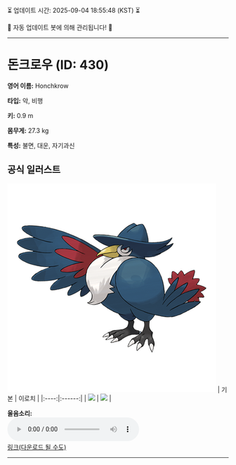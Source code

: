 
⏳ 업데이트 시간: 2025-09-04 18:55:48 (KST) ⏳

🤖 자동 업데이트 봇에 의해 관리됩니다! 🤖

---

# 돈크로우 (ID: 430)
**영어 이름:** Honchkrow

**타입:** 악, 비행

**키:** 0.9 m

**몸무게:** 27.3 kg

**특성:** 불면, 대운, 자기과신

## 공식 일러스트
![](https://raw.githubusercontent.com/PokeAPI/sprites/master/sprites/pokemon/other/official-artwork/430.png)
| 기본 | 이로치 |
|:----:|:------:|
| <img src="http://play.pokemonshowdown.com/sprites/ani/honchkrow.gif" width="200"> | <img src="http://play.pokemonshowdown.com/sprites/ani-shiny/honchkrow.gif" width="200"> |

**울음소리:**<br><audio controls src="https://raw.githubusercontent.com/PokeAPI/cries/main/cries/pokemon/latest/430.ogg"></audio><br> [링크(다운로드 될 수도)](https://raw.githubusercontent.com/PokeAPI/cries/main/cries/pokemon/latest/430.ogg)


---
